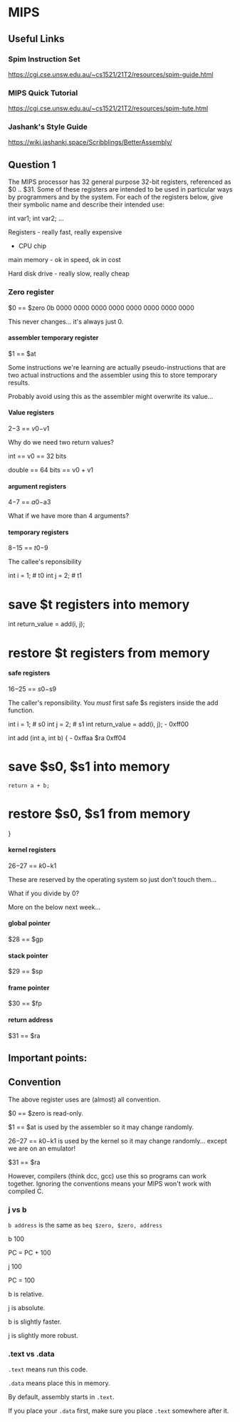 # MIPS

## Useful Links

### Spim Instruction Set

https://cgi.cse.unsw.edu.au/~cs1521/21T2/resources/spim-guide.html

### MIPS Quick Tutorial

https://cgi.cse.unsw.edu.au/~cs1521/21T2/resources/spim-tute.html

### Jashank's Style Guide

https://wiki.jashankj.space/Scribblings/BetterAssembly/


## Question 1

The MIPS processor has 32 general purpose 32-bit registers, referenced as $0 .. $31. Some of these registers are intended to be used in particular ways by programmers and by the system. For each of the registers below, give their symbolic name and describe their intended use: 

int var1;
int var2;
...

Registers - really fast, really expensive
- CPU chip

main memory - ok in speed, ok in cost

Hard disk drive - really slow, really cheap


### Zero register
$0 == $zero
0b 0000 0000 0000 0000 0000 0000 0000 0000

This never changes... it's always just 0.


#### assembler temporary register
$1 == $at

Some instructions we're learning are actually pseudo-instructions that are two actual instructions and the assembler using this to store temporary results.

Probably avoid using this as the assembler might overwrite its value...


#### Value registers
$2-$3 == $v0-$v1

Why do we need two return values?

int == v0 == 32 bits

double == 64 bits == v0 + v1


#### argument registers
$4-$7 == $a0-$a3

What if we have more than 4 arguments?


#### temporary registers
$8-$15 == $t0-$9

The callee's reponsibility

int i = 1; # t0
int j = 2; # t1
# save $t registers into memory
int return_value = add(i, j);
# restore $t registers from memory

#### safe registers
$16-$25 == $s0-$s9

The caller's reponsibility. You *must* first safe $s registers inside the add function.

int i = 1; # s0
int j = 2; # s1
int return_value = add(i, j); - 0xff00

int add (int a, int b) { - 0xffaa
    $ra 0xff04
# save $s0, $s1 into memory
    return a + b;
# restore $s0, $s1 from memory
}


#### kernel registers
$26-$27 == $k0-$k1

These are reserved by the operating system so just don't touch them...

What if you divide by 0?


More on the below next week...

#### global pointer
$28 == $gp


#### stack pointer
$29 == $sp


#### frame pointer
$30 == $fp


#### return address
$31 == $ra


## Important points:

## Convention

The above register uses are (almost) all convention.

$0 == $zero is read-only.

$1 == $at is used by the assembler so it may change randomly.

$26-$27 == $k0-$k1 is used by the kernel so it may change randomly... except we are on an emulator!

$31 == $ra

However, compilers (think dcc, gcc) use this so programs can work together. Ignoring the conventions means your MIPS won't work with compiled C.


### j vs b

`b address` is the same as `beq $zero, $zero, address`

b 100

PC = PC + 100

j 100

PC = 100

b is relative.

j is absolute.

b is slightly faster.

j is slightly more robust.

### .text vs .data

`.text` means run this code.

`.data` means place this in memory.

By default, assembly starts in `.text`.

If you place your `.data` first, make sure you place `.text` somewhere after it.
